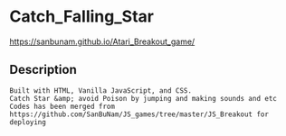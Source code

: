 # Catch_Falling_Star
https://sanbunam.github.io/Atari_Breakout_game/

## Description
```
Built with HTML, Vanilla JavaScript, and CSS.
Catch Star &amp; avoid Poison by jumping and making sounds and etc
Codes has been merged from https://github.com/SanBuNam/JS_games/tree/master/JS_Breakout for deploying
```
